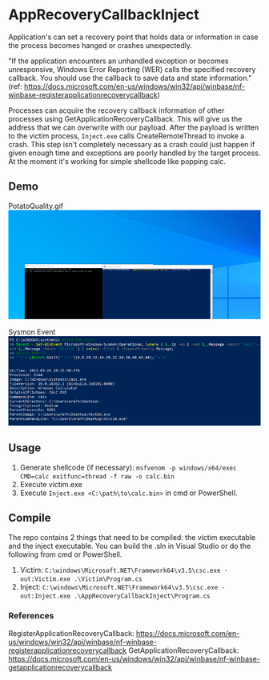 # AppRecoveryCallbackInject

Application's can set a recovery point that holds data or information in case the process becomes hanged or crashes unexpectedly.

"If the application encounters an unhandled exception or becomes unresponsive, Windows Error Reporting (WER) calls the specified recovery callback. You should use the callback to save data and state information." (ref: https://docs.microsoft.com/en-us/windows/win32/api/winbase/nf-winbase-registerapplicationrecoverycallback)

Processes can acquire the recovery callback information of other processes using GetApplicationRecoveryCallback. This will give us the address that we can overwrite with our payload. After the payload is written to the victim process, `Inject.exe` calls CreateRemoteThread to invoke a crash. This step isn't completely necessary as a crash could just happen if given enough time and exceptions are poorly handled by the target process. At the moment it's working for simple shellcode like popping calc.

## Demo
PotatoQuality.gif
![Alt Text](/images/AppRecoverInject.gif)

Sysmon Event  
![Alt Text](/images/SysmonProcessCreation.png)

## Usage
1. Generate shellcode (if necessary): `msfvenom -p windows/x64/exec CMD=calc exitfunc=thread -f raw -o calc.bin`
2. Execute victim.exe
3. Execute `Inject.exe <C:\path\to\calc.bin>` in cmd or PowerShell.

## Compile
The repo contains 2 things that need to be compiled: the victim executable and the inject executable. You can build the .sln in Visual Studio or do the following from cmd or PowerShell.  
1. Victim: `C:\windows\Microsoft.NET\Framework64\v3.5\csc.exe -out:Victim.exe .\Victim\Program.cs`
2. Inject: `C:\windows\Microsoft.NET\Framework64\v3.5\csc.exe -out:Inject.exe .\AppRecoveryCallbackInject\Program.cs`

### References
RegisterApplicationRecoveryCallback: https://docs.microsoft.com/en-us/windows/win32/api/winbase/nf-winbase-registerapplicationrecoverycallback
GetApplicationRecoveryCallback: https://docs.microsoft.com/en-us/windows/win32/api/winbase/nf-winbase-getapplicationrecoverycallback
